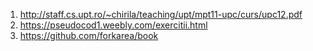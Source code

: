 1. http://staff.cs.upt.ro/~chirila/teaching/upt/mpt11-upc/curs/upc12.pdf
2. https://pseudocod1.weebly.com/exercitii.html
3. https://github.com/forkarea/book
